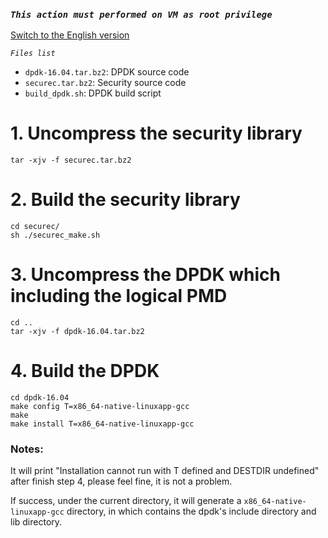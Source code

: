### *`This action must performed on VM as root privilege`* ###

[Switch to the English version](./README.md)

*`Files list`*

* `dpdk-16.04.tar.bz2`: DPDK source code  
* `securec.tar.bz2`: Security source code  
* `build_dpdk.sh`: DPDK build script  

# 1. Uncompress the security library

`tar -xjv -f securec.tar.bz2`  

# 2. Build the security library

`cd securec/`  
`sh ./securec_make.sh`  

# 3. Uncompress the DPDK which including the logical PMD

`cd ..`  
`tar -xjv -f dpdk-16.04.tar.bz2`

# 4. Build the DPDK

`cd dpdk-16.04`  
`make config T=x86_64-native-linuxapp-gcc`  
`make`  
`make install T=x86_64-native-linuxapp-gcc`  

### Notes:  
It will print "Installation cannot run with T defined and DESTDIR undefined" after finish step 4, please feel fine, it is not a problem.


If success, under the current directory, it will generate a `x86_64-native-linuxapp-gcc` directory, in which contains the dpdk's include directory and lib directory.
